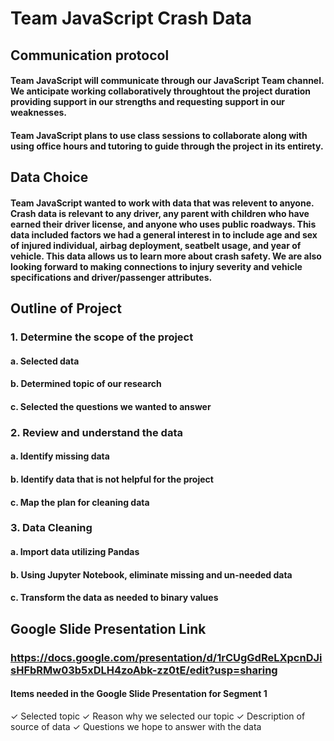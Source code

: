 # Team JavaScript Crash Data

## Communication protocol

#### Team JavaScript will communicate through our JavaScript Team channel. We anticipate working collaboratively throughtout the project duration providing support in our strengths and requesting support in our weaknesses.

#### Team JavaScript plans to use class sessions to collaborate along with using office hours and tutoring to guide through the project in its entirety.

## Data Choice

#### Team JavaScript wanted to work with data that was relevent to anyone. Crash data is relevant to any driver, any parent with children who have earned their driver license, and anyone who uses public roadways. This data included factors we had a general interest in to include age and sex of injured individual, airbag deployment, seatbelt usage, and year of vehicle. This data allows us to learn more about crash safety. We are also looking forward to making connections to injury severity and vehicle specifications and driver/passenger attributes.

## Outline of Project

### 1. Determine the scope of the project
####   a. Selected data
####   b. Determined topic of our research
####   c. Selected the questions we wanted to answer
### 2. Review and understand the data
####   a. Identify missing data
####   b. Identify data that is not helpful for the project
####   c. Map the plan for cleaning data
### 3. Data Cleaning
####   a. Import data utilizing Pandas
####   b. Using Jupyter Notebook, eliminate missing and un-needed data
####   c. Transform the data as needed to binary values


## Google Slide Presentation Link

### https://docs.google.com/presentation/d/1rCUgGdReLXpcnDJisHFbRMw03b5xDLH4zoAbk-zz0tE/edit?usp=sharing

#### Items needed in the Google Slide Presentation for Segment 1

✓ Selected topic
✓ Reason why we selected our topic
✓ Description of source of data
✓ Questions we hope to answer with the data
